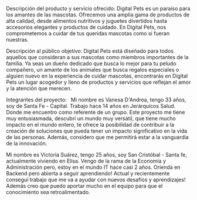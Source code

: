 Descripción del producto y servicio ofrecido:
Digital Pets es un paraíso para los amantes de las mascotas. Ofrecemos una amplia gama de productos de alta calidad, desde alimentos nutritivos y juguetes divertidos hasta accesorios elegantes y productos de cuidado. 
En Digital Pets, nos comprometemos a cuidar de tus queridas mascotas como si fueran nuestras.

Descripción al público objetivo:
Digital Pets está diseñado para todos aquellos que consideran a sus mascotas como miembros importantes de la familia. Ya seas un dueño dedicado que busca lo mejor para tu peludo compañero, un amante de los animales que busca regalos especiales o alguien nuevo en la experiencia de cuidar mascotas, encontrarás en Digital Pets un lugar acogedor y lleno de productos y servicios que reflejan el amor y la atención que merecen. 


Integrantes del proyecto:
 
Mi nombre es Vanesa D'Andrea, tengo 33 años, soy de Santa Fe - Capital. 
Trabajo hace 14 años en Jerárquicos Salud. Donde me encuentro como referente de un grupo.
Este proyecto me tiene muy entusiasmada, descubrí un mundo muy versátil, que tiene mucho impacto en el mundo entero, te ofrece la posibilidad de contribuir a la creación de soluciones que pueda tener un impacto significativo en la vida de las personas. Además, considero que me permitirá estar a la vanguardia de la innovación.

Mi nombre es Victoria Suárez, tengo 25 años, soy San Cristóbal - Santa fe, actualmente viviendo en Elisa.
Vengo de la rama de la Economía y Administración pero, estoy en el mundo IT hace casi 2 años. Orienda en Backend pero abierta a seguir aprendiendo! Actual y recientemente conseguí trabajo que me va a ayudar con nuevos desafíos y aprendizajes! Además creo que puedo aportar mucho en el equipo para que el conocimiento sea retroalimentado.



